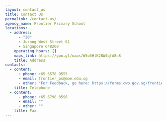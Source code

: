 ```yaml
---
layout: contact_us
title: Contact Us
permalink: /contact-us/
agency_name: Frontier Primary School
locations:
  - address:
      - "20"
      - Jurong West Street 61
      - Singapore 648200
    operating_hours: []
    maps_link: https://goo.gl/maps/W5o5HtK2BW5qfA8u8
    title: Address
contacts:
  - content:
      - phone: +65 6578 9555
      - email: frontier_ps@moe.edu.sg
      - other: "For Feedback, go here: https://forms.cwp.gov.sg/frontierpri/feedback"
    title: Telephone
  - content:
      - phone: +65 6790 8596
      - email: ""
      - other: ""
    title: Fax
---
```

